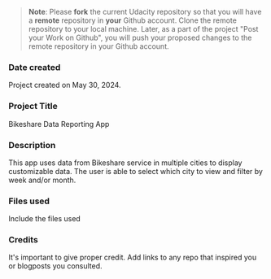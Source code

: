 >**Note**: Please **fork** the current Udacity repository so that you will have a **remote** repository in **your** Github account. Clone the remote repository to your local machine. Later, as a part of the project "Post your Work on Github", you will push your proposed changes to the remote repository in your Github account.

### Date created
Project created on May 30, 2024. 

### Project Title
Bikeshare Data Reporting App

### Description
This app uses data from Bikeshare service in multiple cities to display customizable data. The user is able to select which city to view and filter by week and/or month. 

### Files used
Include the files used

### Credits
It's important to give proper credit. Add links to any repo that inspired you or blogposts you consulted.

